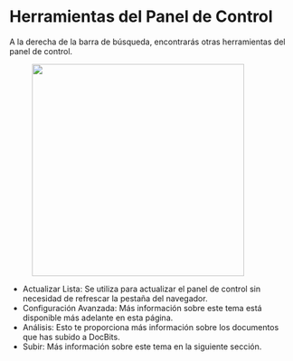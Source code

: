 # Herramientas del Panel de Control

A la derecha de la barra de búsqueda, encontrarás otras herramientas del panel de control.

<figure><img src="https://lh7-us.googleusercontent.com/QJpUDLYSPYvsgwyxSkaOZr5w4mdqYbWeRSckuLSbJXkgPccyFzvVK9q5p-bjXlR-q69KVZ2o--XZQGH_nCU90Sj7RNuyC1g-hJYWZRpxxILYeaTpw4afrjbdM8iatt2plPde_QtFuz7JSV1NtunRSiw" alt="" width="375"><figcaption></figcaption></figure>

* Actualizar Lista: Se utiliza para actualizar el panel de control sin necesidad de refrescar la pestaña del navegador.
* Configuración Avanzada: Más información sobre este tema está disponible más adelante en esta página.
* Análisis: Esto te proporciona más información sobre los documentos que has subido a DocBits.
* Subir: Más información sobre este tema en la siguiente sección.
